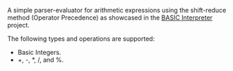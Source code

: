 A simple parser-evaluator for arithmetic expressions using the shift-reduce method (Operator Precedence) as showcased in the [BASIC Interpreter](../basic) project.

The following types and operations are supported:

  * Basic Integers.
  * +, -, *, /, and %.